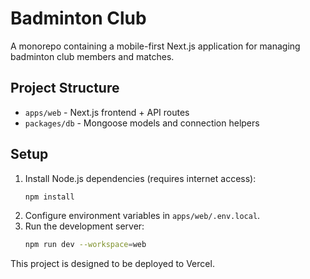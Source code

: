 # Badminton Club

A monorepo containing a mobile-first Next.js application for managing badminton club members and matches.

## Project Structure

- `apps/web` - Next.js frontend + API routes
- `packages/db` - Mongoose models and connection helpers

## Setup

1. Install Node.js dependencies (requires internet access):
   ```sh
   npm install
   ```
2. Configure environment variables in `apps/web/.env.local`.
3. Run the development server:
   ```sh
   npm run dev --workspace=web
   ```

This project is designed to be deployed to Vercel.
